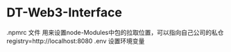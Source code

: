 # DT-Web3-Interface
.npmrc 文件 用来设置node-Modules中包的拉取位置，可以指向自己公司的私仓
registry=http://localhost:8080
.env 设置环境变量

